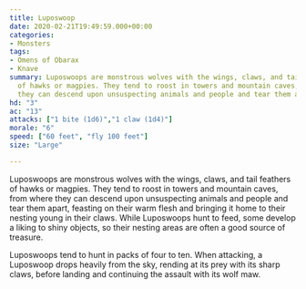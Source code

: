 ```yaml
---
title: Luposwoop
date: 2020-02-21T19:49:59.000+00:00
categories:
- Monsters
tags:
- Omens of Obarax
- Knave
summary: Luposwoops are monstrous wolves with the wings, claws, and tail feathers
  of hawks or magpies. They tend to roost in towers and mountain caves, from where
  they can descend upon unsuspecting animals and people and tear them apart.
hd: "3"
ac: "13"
attacks: ["1 bite (1d6)","1 claw (1d4)"]
morale: "6"
speed: ["60 feet", "fly 100 feet"]
size: "Large"

---
```


Luposwoops are monstrous wolves with the wings, claws, and tail feathers of hawks or magpies. They tend to roost in towers and mountain caves, from where they can descend upon unsuspecting animals and people and tear them apart, feasting on their warm flesh and bringing it home to their nesting young in their claws. While Luposwoops hunt to feed, some develop a liking to shiny objects, so their nesting areas are often a good source of treasure.

Luposwoops tend to hunt in packs of four to ten. When attacking, a Luposwoop drops heavily from the sky, rending at its prey with its sharp claws, before landing and continuing the assault with its wolf maw.